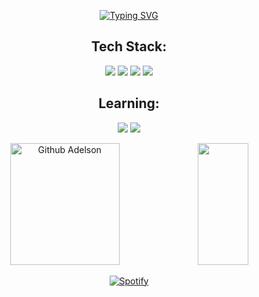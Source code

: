 <div align="center">  

[![Typing SVG](https://readme-typing-svg.herokuapp.com?font=Fira+Code&weight=100&pause=1000&random=false&width=435&lines=Welcome%2C+everyone!+;My+name+is+Adelson+Teodoro...;Software+Developer)](https://git.io/typing-svg)
</div>

<h2 align="center">
  Tech Stack:
</h2>

<div align="center">
  
  ![](https://img.shields.io/badge/-TYPESCRIPT-339933?style=for-the-badge&logo=TypeScript&color=black&logoColor=white)
  ![](https://img.shields.io/badge/-PYTHON-339933?style=for-the-badge&logo=python&color=black&logoColor=white)
  ![](https://img.shields.io/badge/-JAVA-339933?style=for-the-badge&logo=openjdk&color=black&logoColor=white)
  ![](https://img.shields.io/badge/-C++-339933?style=for-the-badge&logo=c%2B%2B&color=black&logoColor=white)
  
</div>


<h2 align="center">
 Learning:
</h2>

<div align="center">
  
![](https://img.shields.io/badge/-RUST-339933?style=for-the-badge&logo=rust&color=black&logoColor=white)
![](https://img.shields.io/badge/-DOCKER-339933?style=for-the-badge&logo=docker&color=black&logoColor=white)
  
</div>



<div align="center">  
  <img width="59%" height="195px" src="https://github-readme-stats.vercel.app/api?username=imrooteodoro&show_icons=true&count_private=true&hide_border=true&title_color=00bfbf&icon_color=00bfbf&text_color=c9d1d9&bg_color=0d1117" alt="Github Adelson" /> 
  <img width="40%" height="195px" src="https://github-readme-stats.vercel.app/api/top-langs/?username=imrooteodoro&layout=compact&hide_border=true&title_color=00bfbf&text_color=00bfbf&bg_color=0d1117" />
</div>
<div align="center">
  
[![Spotify](https://spotify-github-profile-s8j3s.vercel.app/9yijMGjwzY9q3q8LNayceWjWXWh4/api/spotify)](https://open.spotify.com/user/w44fq2nsyit9evlnby8yatk0i)

</div>


